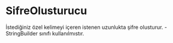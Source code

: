 # SifreOlusturucu
İstediğiniz özel kelimeyi içeren istenen uzunlukta şifre olusturur.
-StringBuilder sınıfı kullanılmıstır.

